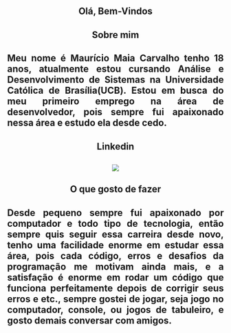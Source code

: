 <h2 align="center">Olá, Bem-Vindos <h2/>

 <h2 align="center">Sobre mim <h2/>

<p align="justify">
    Meu nome é Maurício Maia Carvalho tenho 18 anos, atualmente estou cursando Análise e Desenvolvimento de Sistemas na Universidade Católica de Brasília(UCB). Estou em busca do meu primeiro emprego na área de desenvolvedor, pois sempre fui apaixonado nessa área e estudo ela desde cedo. 
<p/>

<h2 align="center">Linkedin <h2/>
<div align="center">
  <a href="https://www.linkedin.com/in/maur%C3%ADcio-maia-carvalho-3a4a74231/" target="_blank"> <img  src="https://img.shields.io/badge/LinkedIn-0077B5?style=for-the-badge&logo=linkedin&logoColor=white"/> </a> 
</div>

<h2 align="center">O que gosto de fazer <h2/>
<p align="justify">
   Desde pequeno sempre fui apaixonado por computador e todo tipo de tecnologia, então sempre quis seguir essa carreira desde novo, tenho uma facilidade enorme em estudar essa área, pois cada código, erros e desafios da programação me motivam ainda mais, e a satisfação é enorme em rodar um código que funciona perfeitamente depois de corrigir seus erros e etc., sempre gostei de jogar, seja jogo no computador, console, ou jogos de tabuleiro, e gosto demais conversar com amigos.
<p>
